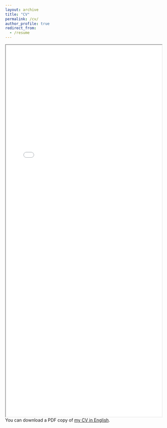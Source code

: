 ```yaml
---
layout: archive
title: "CV"
permalink: /cv/
author_profile: true
redirect_from:
  - /resume
---
```


<div class="box">
  <iframe src="/files/pdf/CV_English24Oct25.pdf" frameborder="10" scrolling="no" width="100%" height="1200" align="left"> </iframe>
</div>

You can download a PDF copy of [my CV in English](/files/pdf/CV_English24Oct25.pdf).

